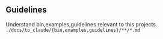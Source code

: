 <!-- ---
!-- Timestamp: 2025-07-01 05:54:29
!-- Author: ywatanabe
!-- File: /home/ywatanabe/.emacs.d/lisp/emacs-claude-code/CLAUDE.md
!-- --- -->

## Guidelines
Understand bin,examples,guidelines relevant to this projects.
`./docs/to_claude/{bin,examples,guidelines}/**/*.md`

<!-- EOF -->